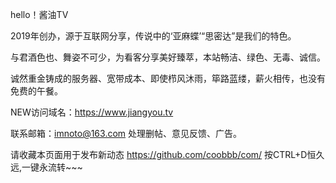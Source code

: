 hello！酱油TV

2019年创办，源于互联网分享，传说中的‘亚麻蝶’“思密达”是我们的特色。

与君酒色也、舞姿不可少，为看客分享美好臻萃，本站畅洁、绿色、无毒、诚信。 

诚然重金铸成的服务器、宽带成本、即使栉风沐雨，筚路蓝缕，薪火相传，也没有免费的午餐。 

NEW访问域名：https://www.jiangyou.tv

联系邮箱：imnoto@163.com 处理删帖、意见反馈、广告。

请收藏本页面用于发布新动态 https://github.com/coobbb/com/ 按CTRL+D恒久远,一键永流转~~~ 
                                                                                     
